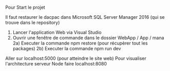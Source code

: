 Pour Start le projet 

Il faut restaurer le dacpac dans Microsoft SQL Server Manager 2016 (qui se trouve dans le repository)

1) Lancer l'application Web via Visual Studio 
2) Ouvrir une fenêtre de commande dans le dossier WebApp / App / mana 
  2a) Executer la commande npm restore (pour récupèrer tout les packages)
  2b) Executer la commande npm run dev

Aller sur localhost:5000 (pour atteindre le site web)
Pour visualiser l'architecture serveur Node faire localhost:8080
